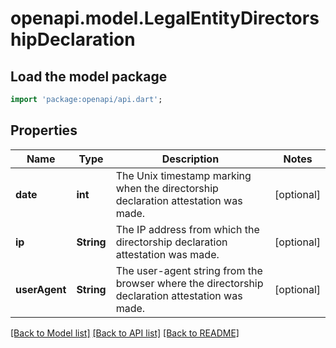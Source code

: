 # openapi.model.LegalEntityDirectorshipDeclaration

## Load the model package
```dart
import 'package:openapi/api.dart';
```

## Properties
Name | Type | Description | Notes
------------ | ------------- | ------------- | -------------
**date** | **int** | The Unix timestamp marking when the directorship declaration attestation was made. | [optional] 
**ip** | **String** | The IP address from which the directorship declaration attestation was made. | [optional] 
**userAgent** | **String** | The user-agent string from the browser where the directorship declaration attestation was made. | [optional] 

[[Back to Model list]](../README.md#documentation-for-models) [[Back to API list]](../README.md#documentation-for-api-endpoints) [[Back to README]](../README.md)


